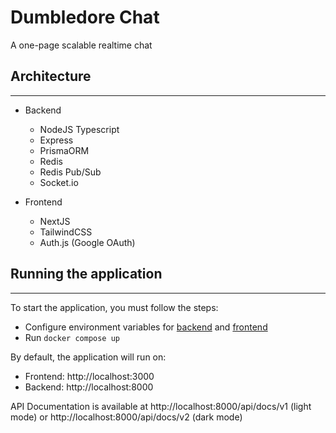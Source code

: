 # Dumbledore Chat
A one-page scalable realtime chat 

## Architecture
___
+ Backend
  + NodeJS Typescript
  + Express
  + PrismaORM
  + Redis
  + Redis Pub/Sub
  + Socket.io

+ Frontend
  + NextJS
  + TailwindCSS
  + Auth.js (Google OAuth)

## Running the application
___

To start the application, you must follow the steps:
+ Configure environment variables for [backend](/backend/README.md) and [frontend](/frontend/README.md)
+ Run `docker compose up`

By default, the application will run on:
+ Frontend: http://localhost:3000
+ Backend: http://localhost:8000

API Documentation is available at http://localhost:8000/api/docs/v1 (light mode) or http://localhost:8000/api/docs/v2 (dark mode)